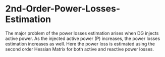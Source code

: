 # 2nd-Order-Power-Losses-Estimation
The major problem of the power losses estimation arises when DG injects active power. As the injected active power (P) increases, the power losses estimation increases as well. Here the power loss is estimated using the second order Hessian Matrix for both active and reactive power losses.
